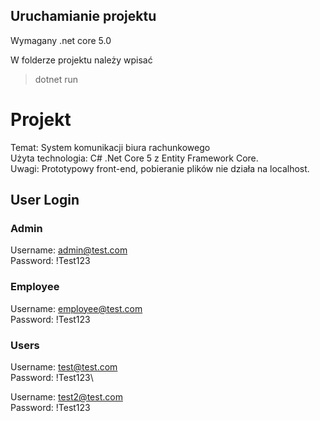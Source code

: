 ## Uruchamianie projektu
Wymagany .net core 5.0

W folderze projektu należy wpisać

> dotnet run

# Projekt
Temat: System komunikacji biura rachunkowego\
Użyta technologia: C# .Net Core 5 z Entity Framework Core.\
Uwagi: Prototypowy front-end, pobieranie plików nie działa na localhost.
## User Login
### Admin
Username: admin@test.com\
Password: !Test123
### Employee
Username: employee@test.com\
Password: !Test123
### Users
Username: test@test.com\
Password: !Test123\

Username: test2@test.com\
Password: !Test123
